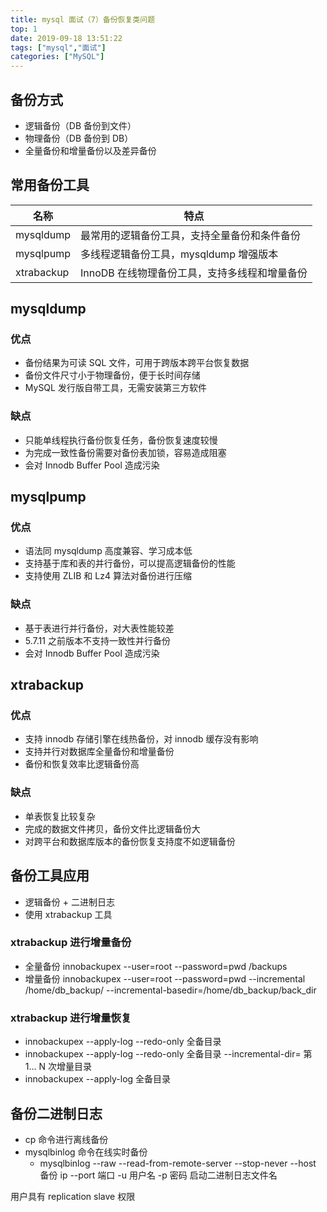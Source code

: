 ```yaml
---
title: mysql 面试（7）备份恢复类问题
top: 1
date: 2019-09-18 13:51:22
tags: ["mysql","面试"]
categories: ["MySQL"]
---
```


## 备份方式

* 逻辑备份（DB 备份到文件）
* 物理备份（DB 备份到 DB）
* 全量备份和增量备份以及差异备份

## 常用备份工具

| 名称       | 特点                                          |
| ---------- | --------------------------------------------- |
| mysqldump  | 最常用的逻辑备份工具，支持全量备份和条件备份  |
| mysqlpump  | 多线程逻辑备份工具，mysqldump 增强版本        |
| xtrabackup | InnoDB 在线物理备份工具，支持多线程和增量备份 |

## mysqldump

### 优点

* 备份结果为可读 SQL 文件，可用于跨版本跨平台恢复数据
* 备份文件尺寸小于物理备份，便于长时间存储
* MySQL 发行版自带工具，无需安装第三方软件

### 缺点

* 只能单线程执行备份恢复任务，备份恢复速度较慢
* 为完成一致性备份需要对备份表加锁，容易造成阻塞
* 会对 Innodb Buffer Pool 造成污染

## mysqlpump

### 优点

* 语法同 mysqldump 高度兼容、学习成本低
* 支持基于库和表的并行备份，可以提高逻辑备份的性能
* 支持使用 ZLIB 和 Lz4 算法对备份进行压缩

### 缺点

* 基于表进行并行备份，对大表性能较差
* 5.7.11 之前版本不支持一致性并行备份
* 会对 Innodb Buffer Pool 造成污染

## xtrabackup

### 优点

* 支持 innodb 存储引擎在线热备份，对 innodb 缓存没有影响
* 支持并行对数据库全量备份和增量备份
* 备份和恢复效率比逻辑备份高

### 缺点

* 单表恢复比较复杂
* 完成的数据文件拷贝，备份文件比逻辑备份大
* 对跨平台和数据库版本的备份恢复支持度不如逻辑备份

## 备份工具应用

* 逻辑备份 + 二进制日志
* 使用 xtrabackup 工具

### xtrabackup 进行增量备份

* 全量备份 innobackupex --user=root --password=pwd /backups
* 增量备份 innobackupex --user=root --password=pwd --incremental /home/db_backup/ --incremental-basedir=/home/db_backup/back_dir

### xtrabackup 进行增量恢复

* innobackupex --apply-log --redo-only 全备目录
* innobackupex --apply-log --redo-only 全备目录 --incremental-dir= 第 1... N 次增量目录
* innobackupex --apply-log 全备目录

## 备份二进制日志

* cp 命令进行离线备份
* mysqlbinlog 命令在线实时备份
  + mysqlbinlog --raw --read-from-remote-server --stop-never --host 备份 ip --port 端口 -u 用户名 -p 密码 启动二进制日志文件名

用户具有 replication slave 权限



